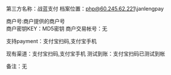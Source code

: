 第三方名称：战蓝支付
档案位置：php@60.245.62.221\janlengpay
 
商户号:商户提供的商户号  
商户密钥KEY：MD5密钥
商户交易帐号：无
 
支持payment：支付宝扫码,支付宝手机
 
现有渠道：支付宝扫码,支付宝手机
测试到账：支付宝扫码已测试到帐
 
备注：无
